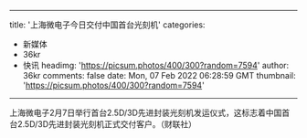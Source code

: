 
---
title: '上海微电子今日交付中国首台光刻机'
categories: 
 - 新媒体
 - 36kr
 - 快讯
headimg: 'https://picsum.photos/400/300?random=7594'
author: 36kr
comments: false
date: Mon, 07 Feb 2022 06:28:59 GMT
thumbnail: 'https://picsum.photos/400/300?random=7594'
---

<div>   
上海微电子2月7日举行首台2.5D/3D先进封装光刻机发运仪式，这标志着中国首台2.5D/3D先进封装光刻机正式交付客户。（财联社）  
</div>
            